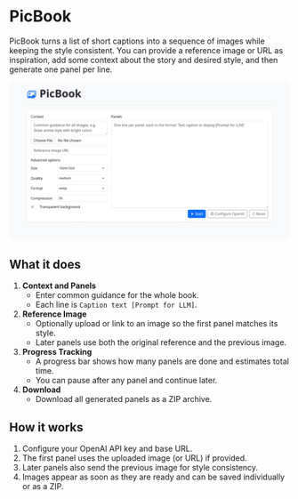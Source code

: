 # PicBook

PicBook turns a list of short captions into a sequence of images while keeping the style consistent. You can provide a reference image or URL as inspiration, add some context about the story and desired style, and then generate one panel per line.

![Screenshot](screenshot.webp)

## What it does

1. **Context and Panels**
   - Enter common guidance for the whole book.
   - Each line is `Caption text [Prompt for LLM]`.
2. **Reference Image**
   - Optionally upload or link to an image so the first panel matches its style.
   - Later panels use both the original reference and the previous image.
3. **Progress Tracking**
   - A progress bar shows how many panels are done and estimates total time.
   - You can pause after any panel and continue later.
4. **Download**
   - Download all generated panels as a ZIP archive.

## How it works

1. Configure your OpenAI API key and base URL.
2. The first panel uses the uploaded image (or URL) if provided.
3. Later panels also send the previous image for style consistency.
4. Images appear as soon as they are ready and can be saved individually or as a ZIP.
